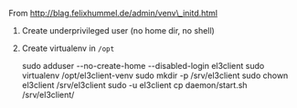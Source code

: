 From http://blag.felixhummel.de/admin/venv\_initd.html

1. Create underprivileged user (no home dir, no shell)
2. Create virtualenv in `/opt`

    sudo adduser --no-create-home --disabled-login el3client
    sudo virtualenv /opt/el3client-venv
    sudo mkdir -p /srv/el3client
    sudo chown el3client /srv/el3client
    sudo -u el3client cp daemon/start.sh /srv/el3client/

